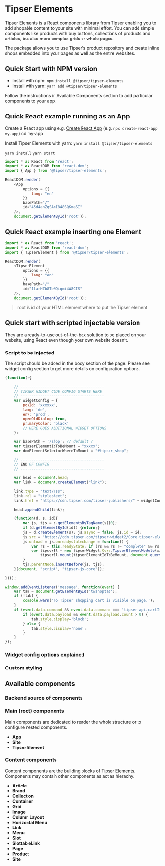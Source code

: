 # Tipser Elements
Tipser Elements is a React components library from Tipser enabling you to add shopable content to your site with minimal effort.  You can add simple components like products with buy buttons, collections of products and articles, but also more complex grids or whole pages.

The package allows you to use Tipser's product repository and create inline shops embedded into your pages as well as the entire websites. 

## Quick Start with NPM version
- Install with npm: `npm install @tipser/tipser-elements`
- Install with yarn: `yarn add @tipser/tipser-elements`

Follow the instructions in Available Components section to add particular components to your app.

## Quick React example running as an App
Create a React app using e.g. [Create React App](https://facebook.github.io/create-react-app/) (e.g. `npx create-react-app my-app`)
cd my-app

Install Tipser Elements with yarn: `yarn install @tipser/tipser-elements`

`yarn install`
`yarn start`


```js
import * as React from 'react';
import * as ReactDOM from 'react-dom';
import { App } from '@tipser/tipser-elements';

ReactDOM.render(
    <App 
        options = {{
            lang: "en"
        }}
        basePath="/"
        id="45d4anZqSAmI848SQKmaSI" 
    />,
    document.getElementById('root'));
```

## Quick React example inserting one Element

```js
import * as React from 'react';
import * as ReactDOM from 'react-dom';
import { TipserElement } from '@tipser/tipser-elements';

ReactDOM.render(
    <TipserElement 
        options = {{
            lang: "en"
        }}
        basePath="/"
        id="1larHZb8TeMQiqmi4W8CIS" 
    />,
    document.getElementById('root'));
```
> root is id of your HTML element where to put the Tipser element


## Quick start with scripted injectable version
They are a ready-to-use out-of-the-box solution to be placed on your website, using React even though your own website doesn’t.

### Script to be injected 
The script should be added in the body section of the page. Please see widget config section to get more details on configuration options.

```js
(function(){

    // --------------------------------------
    // TIPSER WIDGET CODE CONFIG STARTS HERE
    // --------------------------------------
    var widgetConfig = {
        posId: 'xxxxxx',
        lang: 'de',
        env: 'prod',
        openOldDialog: true,
        primaryColor: 'black'
        // HERE GOES ADDITIONAL WIDGET OPTIONS
    };

    var basePath = '/shop'; // default /
    var tipserElementIdToBeMount = "xxxxx";
    var domElementSelectorWhereToMount = "#tipser_shop";

    // --------------------------------------
    // END OF CONFIG
    // --------------------------------------

    var head = document.head;
    var link = document.createElement("link");

    link.type = "text/css";
    link.rel = "stylesheet";
    link.href = "https://cdn.tipser.com/tipser-publishers/" + widgetConfig.posId + "-latest.css";

    head.appendChild(link);
    
    (function(d, s, id){
        var js, tjs = d.getElementsByTagName(s)[0];
        if (d.getElementById(id)) {return;}
        js = d.createElement(s); js.async = false; js.id = id;
        js.src = "https://cdn.tipser.com/tipser-widget2/Core-tipser-elements-latest.js";
        js.onload = js.onreadystatechange = function() {
            var rs = this.readyState; if (rs && rs != "complete" && rs != "loaded") return;
            var tipserEl = new tipserWidget.Core.TipserElementModule(widgetConfig);
                tipserEl.mount(tipserElementIdToBeMount, document.querySelector(domElementSelectorWhereToMount), basePath);
        }
        tjs.parentNode.insertBefore(js, tjs);
    }(document, "script", "tipser-js-core"));

})();

window.addEventListener('message', function(event) {
    var tab = document.getElementById('twshoptab');
    if (!tab) {
        console.warn('no Tipser shopping cart is visible on page.');
    }
    if (event.data.command && event.data.command === 'tipser.api.cartItemsCountChange') {
        if (event.data.payload && event.data.payload.count > 0) {
            tab.style.display='block';
        } else {
            tab.style.display='none';
        }
    }
});
```

### Widget config options explained

### Custom styling

## Available components

### Backend source of components

### Main (root) components
Main components are dedicated to render the whole structure or to configure nested components. 

- **App**
- **Site**
- **Tipser Element**

### Content components
Content components are the building blocks of Tipser Elements. Components may contain other components as act as hierachy. 

- **Article**
- **Brand**
- **Collection**
- **Container**
- **Grid**
- **Image**
- **Column Layout**
- **Horizontal Menu**
- **Link**
- **Menu**
- **Slot**
- **SlottableLink**
- **Page**
- **Product**
- **Site**
